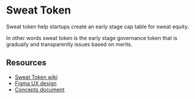 # Sweat Token

Sweat token help startups create an early stage cap table for sweat equity.

In other words sweat token is the early stage governance token that is gradually and transparently issues based on merits.


## Resources

- [Sweat Token wiki](https://github.com/SporosDAO/sweat-token/wiki)
- [Figma UX design](https://www.figma.com/file/Vni2fcQsaM0tS390Yd1tTa/SweatToken?node-id=0%3A1)
- [Concepts document](https://docs.google.com/document/d/1NA3czMIlXwXscIGnxf-IwOGBfgX03HJEUQWb-YxOybc/edit#heading=h.eqtjaae3omvc)
